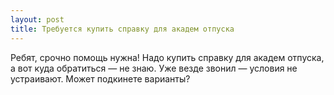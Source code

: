 ```yaml
---
layout: post 
title: Требуется купить справку для академ отпуска 
--- 
```

Ребят, срочно помощь нужна! Надо купить справку для академ отпуска, а вот куда обратиться — не знаю. Уже везде звонил — условия не устраивают. Может подкинете варианты?